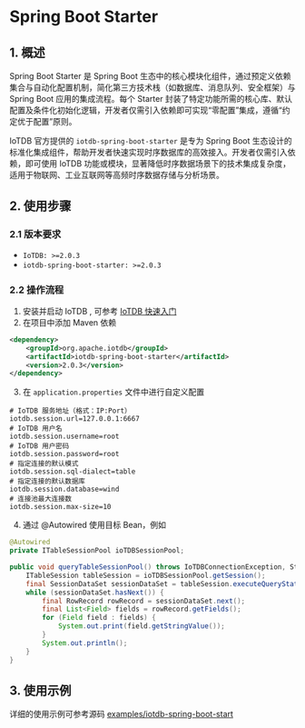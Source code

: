 <!--
    Licensed to the Apache Software Foundation (ASF) under one
    or more contributor license agreements.  See the NOTICE file
    distributed with this work for additional information
    regarding copyright ownership.  The ASF licenses this file
    to you under the Apache License, Version 2.0 (the
    "License"); you may not use this file except in compliance
    with the License.  You may obtain a copy of the License at
    
        http://www.apache.org/licenses/LICENSE-2.0
    
    Unless required by applicable law or agreed to in writing,
    software distributed under the License is distributed on an
    "AS IS" BASIS, WITHOUT WARRANTIES OR CONDITIONS OF ANY
    KIND, either express or implied.  See the License for the
    specific language governing permissions and limitations
    under the License.
-->

# Spring Boot Starter

## 1. 概述

Spring Boot Starter 是 Spring Boot 生态中的核心模块化组件，通过预定义依赖集合与自动化配置机制，简化第三方技术栈（如数据库、消息队列、安全框架）与 Spring Boot 应用的集成流程。每个 Starter 封装了特定功能所需的核心库、默认配置及条件化初始化逻辑，开发者仅需引入依赖即可实现“零配置”集成，遵循“约定优于配置”原则。

IoTDB 官方提供的 `iotdb-spring-boot-starter` 是专为 Spring Boot 生态设计的标准化集成组件，帮助开发者快速实现时序数据库的高效接入。开发者仅需引入依赖，即可使用 IoTDB 功能或模块，显著降低时序数据场景下的技术集成复杂度，适用于物联网、工业互联网等高频时序数据存储与分析场景。

## 2. 使用步骤

### 2.1 版本要求

* `IoTDB: >=2.0.3`
* `iotdb-spring-boot-starter: >=2.0.3`

### 2.2 操作流程

1. 安装并启动 IoTDB , 可参考 [IoTDB 快速入门](../QuickStart/QuickStart.md)
2. 在项目中添加 Maven 依赖

```xml
<dependency>
    <groupId>org.apache.iotdb</groupId>
    <artifactId>iotdb-spring-boot-starter</artifactId>
    <version>2.0.3</version>
</dependency>
```

3. 在 `application.properties` 文件中进行自定义配置

```Properties
# IoTDB 服务地址（格式：IP:Port）
iotdb.session.url=127.0.0.1:6667
# IoTDB 用户名
iotdb.session.username=root
# IoTDB 用户密码
iotdb.session.password=root
# 指定连接的默认模式
iotdb.session.sql-dialect=table
# 指定连接的默认数据库
iotdb.session.database=wind 
# 连接池最大连接数
iotdb.session.max-size=10
```

4. 通过 @Autowired 使用目标 Bean，例如

```java
@Autowired
private ITableSessionPool ioTDBSessionPool;

public void queryTableSessionPool() throws IoTDBConnectionException, StatementExecutionException {
    ITableSession tableSession = ioTDBSessionPool.getSession();
    final SessionDataSet sessionDataSet = tableSession.executeQueryStatement("select * from table1 limit 10");
    while (sessionDataSet.hasNext()) {
        final RowRecord rowRecord = sessionDataSet.next();
        final List<Field> fields = rowRecord.getFields();
        for (Field field : fields) {
            System.out.print(field.getStringValue());
        }
        System.out.println();
    }
}
```

## 3. 使用示例

详细的使用示例可参考源码 [examples/iotdb-spring-boot-start](https://github.com/apache/iotdb-extras/tree/master/examples/iotdb-spring-boot-start)